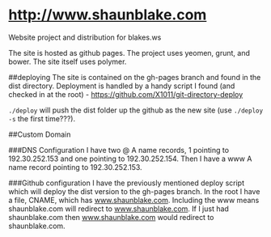 http://www.shaunblake.com
=========

Website project and distribution for blakes.ws

The site is hosted as github pages.  The project uses yeomen, grunt, and bower. The site itself uses polymer.

##deploying
The site is contained on the gh-pages branch and found in the dist directory. Deployment is handled by a handy script I found (and checked in at the root) - https://github.com/X1011/git-directory-deploy

`./deploy` will push the dist folder up the github as the new site (use `./deploy -s` the first time???).

##Custom Domain

###DNS Configuration
I have two @ A name records, 1 pointing to 192.30.252.153 and one pointing to 192.30.252.154.  Then I have a www A name record pointing to 192.30.252.153.

###Github configuration
I have the previously mentioned deploy script which will deploy the dist version to the gh-pages branch.  In the root I have a file, CNAME, which has www.shaunblake.com.  Including the www means shaunblake.com will redirect to www.shaunblake.com.  If I just had shaunblake.com then www.shaunblake.com would redirect to shaunblake.com.
